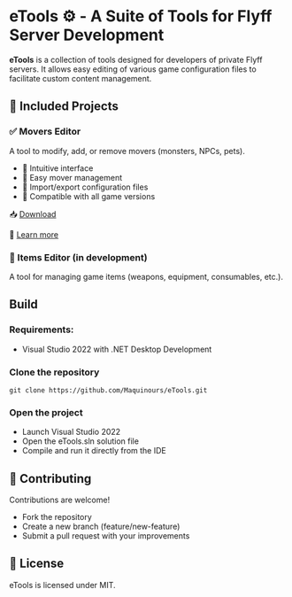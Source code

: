 # eTools ⚙️ - A Suite of Tools for Flyff Server Development

**eTools** is a collection of tools designed for developers of private Flyff servers. It allows easy editing of various game configuration files to facilitate custom content management.

## 📌 Included Projects

### ✅ Movers Editor
A tool to modify, add, or remove movers (monsters, NPCs, pets).

- 🎨 Intuitive interface
- 📂 Easy mover management
- 🔄 Import/export configuration files
- 🔧 Compatible with all game versions

📥 [Download](https://mega.nz/file/CB5RUKgA#0Sw128B9XO9yOF9QUdOW-EVxPDB5nHBwA3sBGrti12U)

📖 [Learn more](https://github.com/Maquinours/eTools/tree/main/MoversEditor#readme)

### 🚧 Items Editor (in development)

A tool for managing game items (weapons, equipment, consumables, etc.).

## Build

### Requirements:

- Visual Studio 2022 with .NET Desktop Development

### Clone the repository

    git clone https://github.com/Maquinours/eTools.git

### Open the project

- Launch Visual Studio 2022
- Open the eTools.sln solution file
- Compile and run it directly from the IDE

## 🤝 Contributing

Contributions are welcome!

- Fork the repository
- Create a new branch (feature/new-feature)
- Submit a pull request with your improvements

## 📜 License

eTools is licensed under MIT.
